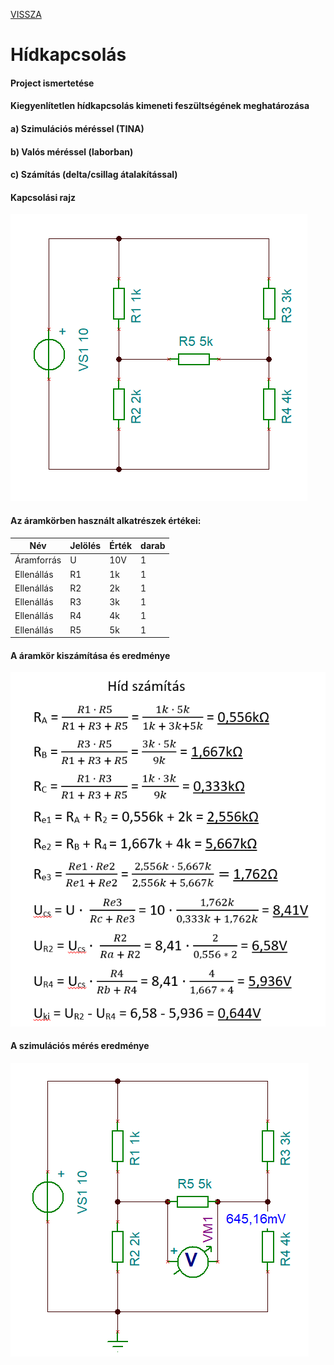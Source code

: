 [VISSZA](https://matyasszabolcsik.github.io/portfolio/)
# Hídkapcsolás
#### Project ismertetése
#### Kiegyenlítetlen hídkapcsolás kimeneti feszültségének meghatározása
#### a) Szimulációs méréssel (TINA)
#### b) Valós méréssel (laborban)
#### c) Számítás (delta/csillag átalakítással)
#### Kapcsolási rajz
![Rajz](SzabolcsikMatyas_PR-1.png "Megépített áramkör")

#### Az áramkörben használt alkatrészek értékei:

|Név|Jelölés|Érték|darab|
|----|----|----|----|
|Áramforrás|U|10V|1|
|Ellenállás|R1|1k|1|
|Ellenállás|R2|2k|1|
|Ellenállás|R3|3k|1|
|Ellenállás|R4|4k|1|
|Ellenállás|R5|5k|1|

#### A áramkör kiszámítása és eredménye
![Rajz](Kepernyokep2.png "Az áramkör kiszámítása")

#### A szimulációs mérés eredménye
![Rajz](SzabolcsikMatyas_PR-1-1.png "Az áramkör mérési eredménye")
